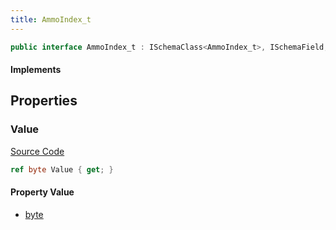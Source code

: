 ```yaml
---
title: AmmoIndex_t
---
```


```csharp
public interface AmmoIndex_t : ISchemaClass<AmmoIndex_t>, ISchemaField, ISchemaClass, INativeHandle
```

#### Implements

## Properties

### Value

[Source Code](https://github.com/swiftly-solution/swiftlys2/blob/main/managed/src/SwiftlyS2.Generated/Schemas/Interfaces/AmmoIndex_t.cs#L17)

```csharp
ref byte Value { get; }
```

#### Property Value

- [byte](https://learn.microsoft.com/dotnet/api/system.byte)

